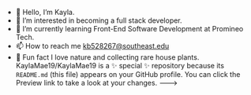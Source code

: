 - 👋 Hello, I’m Kayla.
- 👀 I’m interested in becoming a full stack developer. 
- 🌱 I’m currently learning Front-End Software Development at Promineo Tech. 
- 📫 How to reach me kb528267@southeast.edu 
- 💞️ Fun fact I love nature and collecting rare house plants. 
KaylaMae19/KaylaMae19 is a ✨ special ✨ repository because its `README.md` (this file) appears on your GitHub profile.
You can click the Preview link to take a look at your changes.
--->
